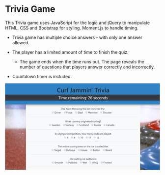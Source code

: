# Trivia Game

This Trivia game uses JavaScript for the logic and jQuery to manipulate HTML, CSS and Bootstrap for styling.  Moment.js to handle timing.



* Trivia game has multiple choice answers - with only one answer allowed.

* The player has a limited amount of time to finish the quiz. 

  * The game ends when the time runs out. The page reveals the number of questions that players answer correctly and incorrectly.

* Countdown timer is included.


![Screenshot](/screenshot.PNG)
